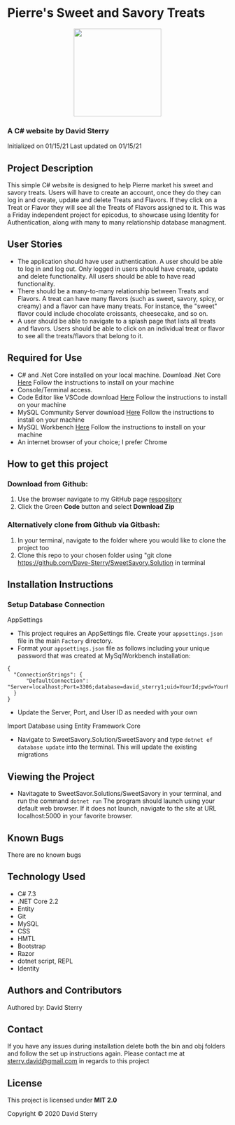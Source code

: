 # Pierre's Sweet and Savory Treats
<div align="center">
<img src="https://github.com/Dave-Sterry.png" width="200px" height="auto">
</div>

### A C# website by David Sterry 
Initialized on 01/15/21
Last updated on 01/15/21


## **Project Description**

This simple C# website is designed to help Pierre market his sweet and savory treats. Users will have to create an account, once they do they can log in and create, update and delete Treats and Flavors. If they click on a Treat or Flavor they will see all the Treats of Flavors assigned to it. This was a Friday independent project for epicodus, to showcase using Identity for Authentication, along with many to many relationship database managment. 

## **User Stories**
* The application should have user authentication. A user should be able to log in and log out. Only logged in users should have create, update and delete functionality. All users should be able to have read functionality.
* There should be a many-to-many relationship between Treats and Flavors. A treat can have many flavors (such as sweet, savory, spicy, or creamy) and a flavor can have many treats. For instance, the "sweet" flavor could include chocolate croissants, cheesecake, and so on.
* A user should be able to navigate to a splash page that lists all treats and flavors. Users should be able to click on an individual treat or flavor to see all the treats/flavors that belong to it.



## **Required for Use**
* C# and .Net Core installed on your local machine. Download .Net Core [Here](https://dotnet.microsoft.com/download) Follow the instructions to install on your machine
* Console/Terminal access.
* Code Editor like VSCode download [Here](https://code.visualstudio.com/) Follow the instructions to install on your machine
* MySQL Community Server download [Here](https://dev.mysql.com/downloads/mysql/) Follow the instructions to install on your machine
* MySQL Workbench [Here](https://www.mysql.com/products/workbench/) Follow the instructions to install on your machine
* An internet browser of your choice; I prefer Chrome


## **How to get this project** 

### Download from Github:
1. Use the browser navigate to my GitHub page [respository](https://github.com/Dave-Sterry/SweetSavory.Solution)
2. Click the Green **Code** button and select **Download Zip**

### Alternatively clone from Github via Gitbash:
1. In your terminal, navigate to the folder where you would like to clone the project too
2. Clone this repo to your chosen folder using "git clone https://github.com/Dave-Sterry/SweetSavory.Solution in terminal


## **Installation Instructions**
### **Setup Database Connection**

AppSettings
* This project requires an AppSettings file. Create your `appsettings.json` file in the main `Factory` directory. 
* Format your `appsettings.json` file as follows including your unique password that was created at MySqlWorkbench installation:

```
{
  "ConnectionStrings": {
      "DefaultConnection": "Server=localhost;Port=3306;database=david_sterry1;uid=YourId;pwd=YourPassword;"
  }
}
```
* Update the Server, Port, and User ID as needed with your own

Import Database using Entity Framework Core
* Navigate to SweetSavory.Solution/SweetSavory and type `dotnet ef database update` into the terminal. This will update the existing migrations 


## **Viewing the Project**
* Navitagate to SweetSavor.Solutions/SweetSavory in your terminal, and run the command `dotnet run` The program should launch using your default web browser. If it does not launch, navigate to the site at URL localhost:5000 in your favorite browser. 

<!-- SQL Database Design
<center>
<img style="width: 50% height: 50%" src="./ReadMeAssets/FactoryDB.png">
</center> -->


## **Known Bugs**
There are no known bugs

## **Technology Used**
* C# 7.3
* .NET Core 2.2
* Entity
* Git
* MySQL
* CSS
* HMTL
* Bootstrap
* Razor
* dotnet script, REPL
* Identity 
  
## **Authors and Contributors**
Authored by: David Sterry

## **Contact**
If you have any issues during installation delete both the bin and obj folders and follow the set up instructions again. Please contact me at sterry.david@gmail.com in regards to this project

## **License**

This project is licensed under **MIT 2.0**

Copyright © 2020 David Sterry

